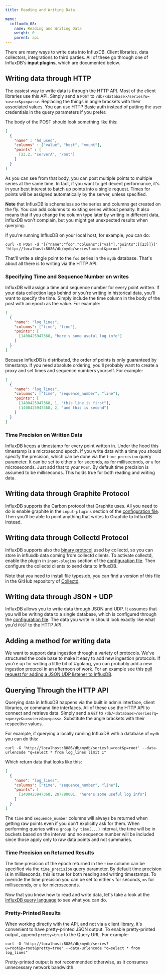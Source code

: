 ```yaml
---
title: Reading and Writing Data

menu:
  influxdb_08:
    name: Reading and Writing Data
    weight: 0
    parent: api
---
```


There are many ways to write data into InfluxDB.
Client libraries, data collectors, integrations to third parties.
All of these go through one of InfluxDB's **input plugins**, which are documented below.

## Writing data through HTTP

The easiest way to write data is through the HTTP API.
Most of the client libraries use this API.
Simply send a `POST` to `/db/<database>/series?u=<user>&p=<pass>`.
Replacing the things in angle brackets with their associated values.
You can use HTTP Basic auth instead of putting the user credentials in the query parameters if you prefer.

The body of the POST should look something like this:

```json
[
  {
    "name" : "hd_used",
    "columns" : ["value", "host", "mount"],
    "points" : [
      [23.2, "serverA", "/mnt"]
    ]
  }
]
```

As you can see from that body, you can post multiple points to multiple series at the same time.
In fact, if you want to get decent performance, it's in your best interest to batch up points into a single request.
Times for points will be assigned automatically by the server, unless specified.

**Note** that InfluxDB is schemaless so the series and columns get created on the fly.
You can add columns to existing series without penalty.
It also means that if you change the column type later by writing in different data, InfluxDB won't complain, but you might get unexpected results when querying.

If you're running InfluxDB on your local host, for example, you can do:

```
curl -X POST -d '[{"name":"foo","columns":["val"],"points":[[23]]}]' 'http://localhost:8086/db/mydb/series?u=root&p=root'
```

That'll write a single point to the `foo` series in the `mydb` database.
That's about all there is to writing via the HTTP API.

### Specifying Time and Sequence Number on writes

InfluxDB will assign a time and sequence number for every point written.
If your data collection lags behind or you're writing in historical data, you'll want to specify the time.
Simply include the time column in the body of the post with an epoch as the value.
For example:

```json
[
  {
    "name": "log_lines",
    "columns": ["time", "line"],
    "points": [
      [1400425947368, "here's some useful log info"]
    ]
  }
]
```

Because InfluxDB is distributed, the order of points is only guaranteed by timestamp.
If you need absolute ordering, you'll probably want to create a proxy and set times and sequence numbers yourself.
For example:

```json
[
  {
    "name": "log_lines",
    "columns": ["time", "sequence_number", "line"],
    "points": [
      [1400425947368, 1, "this line is first"],
      [1400425947368, 2, "and this is second"]
    ]
  }
]
```

### Time Precision on Written Data

InfluxDB keeps a timestamp for every point written in.
Under the hood
this timestamp is a microsecond epoch.
If you write data with a time
you should specify the precision, which can be done via the
`time_precision` query parameter.
It can be set to either `s` for
seconds, `ms` for milliseconds, or `u` for microseconds.
Just add that
to your `POST`.
By default time precision is assumed to be
milliseconds.
This holds true for both reading and writing data.

## Writing data through Graphite Protocol

InfluxDB supports the Carbon protocol that Graphite uses.
All you need to do is enable graphite in the `input-plugins` section of the [configuration file](https://github.com/influxdb/influxdb/blob/0.8/config.sample.toml).
Then you'll be able to point anything that writes to Graphite to InfluxDB instead.

## Writing data through Collectd Protocol

InfluxDB supports also the [binary protocol](https://collectd.org/wiki/index.php/Binary_protocol) used by collectd, so you can store in influxdb data coming from collectd clients.
To activate collectd, enable the plugin in `input-plugins` section of the [configuration file](https://github.com/influxdb/influxdb/blob/0.8/config.sample.toml).
Then configure the collectd clients to send data to InfluxDB.

Note that you need to install file types.db, you can find a version of this file in the GitHub repository of [Collectd](https://github.com/collectd/collectd/blob/master/src/types.db).

## Writing data through JSON + UDP

InfluxDB allows you to write data through JSON and UDP.
It assumes that you will be writing data to a single database, which is configured through the [configuration file](https://github.com/influxdb/influxdb/blob/0.8/config.sample.toml).
The data you write in should look exactly like what you'd `POST` to the HTTP API.

## Adding a method for writing data

We want to support data ingestion through a variety of protocols.
We've structured the code base to make it easy to add new ingestion protocols.
If you're up for writing a little bit of #golang, you can probably add a new ingestion protocol in an afternoon of work.
For an example see this [pull request for adding a JSON UDP listener to InfluxDB](https://github.com/influxdb/influxdb/pull/477/files).

## Querying Through the HTTP API

Querying data in InfluxDB happens via the built in admin interface, client libraries, or command line interfaces.
All of these use the HTTP API to connect and retrieve data.
Simply send a `GET` to `/db/<database>/series?q=<query>&u=<user>&p=<pass>`.
Substitute the angle brackets with their respective values.

For example, if querying a locally running InfluxDB with a database of `mydb` you can do this:

```
curl -G 'http://localhost:8086/db/mydb/series?u=root&p=root' --data-urlencode "q=select * from log_lines limit 1"
```

Which return data that looks like this:

```json
[
  {
    "name": "log_lines",
    "columns": ["time", "sequence_number", "line"],
    "points": [
      [1400425947368, 287780001, "here's some useful log info"]
    ]
  }
]
```

The `time` and `sequence_number` columns will always be returned when getting raw points even if you don't explicitly ask for them.
When performing queries with a `group by time(...)` interval, the time will be in buckets based on the interval and no sequence number will be included since those apply only to raw data points and not summaries.

### Time Precision on Returned Results

The time precision of the epoch returned in the `time` column can be
specified via the `time_precision` query parameter.
By default time
precision is in milliseconds, this is true for both reading and
writing timestamps.
To override the time precision you can be set to
either `s` for seconds, `ms` for milliseconds, or `u` for
microseconds.

Now that you know how to read and write data, let's take a look at the
[InfluxDB query language](/influxdb/v0.8/api/query_language/) to see what you can do.

### Pretty-Printed Results

When working directly with the API, and not via a client library, it's convenient to have pretty-printed JSON output.
To enable pretty-printed output, append `pretty=true` to the Query URL.
For example:

```
curl -G 'http://localhost:8086/db/mydb/series?u=root&p=root&pretty=true' --data-urlencode "q=select * from log_lines"
```

Pretty-printed output is not recommended otherwise, as it consumes unnecessary network bandwidth.
